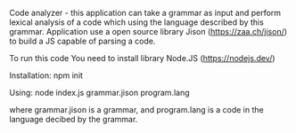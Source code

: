 Code analyzer - this application can take a grammar as input and perform lexical analysis of a code which using the language described by this grammar. Application use a open source library Jison (https://zaa.ch/jison/) to build a JS capable of parsing a code.

To run this code You need to install library Node.JS (https://nodejs.dev/)

Installation:
npm init

Using:
node index.js grammar.jison program.lang

where grammar.jison is a grammar, and program.lang is a code in the language decibed by the grammar.



